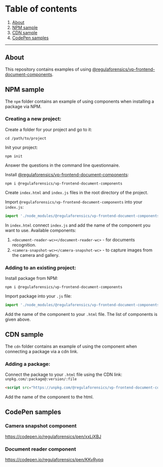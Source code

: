 # Table of сontents
1. [About](#about)
1. [NPM sample](#npm)
1. [CDN sample](#cdn)
1. [CodePen samples](#codepen)

---

<a name="about"></a>
## About

This repository contains examples of using [@regulaforensics/vp-frontend-document-components](https://www.npmjs.com/package/@regulaforensics/vp-frontend-document-components).

<a name="npm"></a>
## NPM sample

The ```npm``` folder contains an example of using components when installing a package via NPM.

### Creating a new project:

Create a folder for your project and go to it:

```
cd /path/to/project
```

Init your project:

```
npm init
```
Answer the questions in the command line questionnaire.

Install [@regulaforensics/vp-frontend-document-components](https://www.npmjs.com/package/@regulaforensics/vp-frontend-document-components):

```
npm i @regulaforensics/vp-frontend-document-components
```

Create ```index.html``` and ```index.js``` files in the root directory of the project.

Import ```@regulaforensics/vp-frontend-document-components``` into your ```index.js```:

```javascript
import './node_modules/@regulaforensics/vp-frontend-document-components/dist/main.js';
```

In ```index.html``` connect ```index.js``` and add the name of the component you want to use. Available components:

1. ```<document-reader-wc></document-reader-wc>``` - for documents recognition.
1. ```<camera-snapshot-wc></camera-snapshot-wc>``` - to capture images from the camera and gallery.

### Adding to an existing project:

Install package from NPM:

```
npm i @regulaforensics/vp-frontend-document-components
```

Import package into your ```.js``` file:

```javascript
import './node_modules/@regulaforensics/vp-frontend-document-components/dist/main.js';
```

Add the name of the component to your ```.html``` file. The list of components is given above.

<a name="cdn"></a>
## CDN sample

The ```cdn``` folder contains an example of using the component when connecting a package via a cdn link.

### Adding a package:

Connect the package to your ```.html``` file using the CDN link: ```unpkg.com/:package@:version/:file```

```html
<script src="https://unpkg.com/@regulaforensics/vp-frontend-document-components@0.0.1/dist/main.js"></script>
```

Add the name of the component to the html.

<a name="codepen"></a>
## CodePen samples

### Camera snapshot component

https://codepen.io/regulaforensics/pen/xxLjXBJ

### Document reader component

https://codepen.io/regulaforensics/pen/KKvRypq